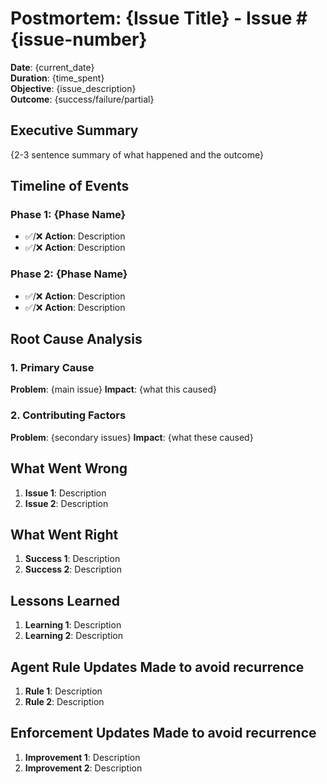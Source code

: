 # Postmortem: {Issue Title} - Issue #{issue-number}

**Date**: {current_date}  
**Duration**: {time_spent}  
**Objective**: {issue_description}  
**Outcome**: {success/failure/partial}

## Executive Summary

{2-3 sentence summary of what happened and the outcome}

## Timeline of Events

### Phase 1: {Phase Name}
- ✅/❌ **Action**: Description
- ✅/❌ **Action**: Description

### Phase 2: {Phase Name}
- ✅/❌ **Action**: Description
- ✅/❌ **Action**: Description

## Root Cause Analysis

### 1. **Primary Cause**
**Problem**: {main issue}
**Impact**: {what this caused}

### 2. **Contributing Factors**
**Problem**: {secondary issues}
**Impact**: {what these caused}

## What Went Wrong

1. **Issue 1**: Description
2. **Issue 2**: Description

## What Went Right

1. **Success 1**: Description
2. **Success 2**: Description

## Lessons Learned

1. **Learning 1**: Description
2. **Learning 2**: Description

## Agent Rule Updates Made to avoid recurrence

1. **Rule 1**: Description
2. **Rule 2**: Description

## Enforcement Updates Made to avoid recurrence

1. **Improvement 1**: Description
2. **Improvement 2**: Description

